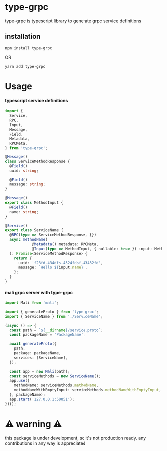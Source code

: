 # type-grpc
type-grpc is typescript library to generate grpc service definitions 

## installation

```
npm install type-grpc
```
OR
```
yarn add type-grpc
```

# Usage
#### typescript service definitions 
```typescript
import {
  Service,
  RPC,
  Input,
  Message,
  Field,
  Metadata,
  RPCMeta,
} from 'type-grpc';

@Message()
class ServiceMethodResponse {
  @Field()
  uuid: string;

  @Field()
  message: string;
}

@Message()
export class MethodInput {
  @Field()
  name: string;
}

@Service()
export class ServiceName {
  @RPC(type => ServiceMethodResponse, {})
  async methodName(
            @Metadata() metadata: RPCMeta,
            @Input(type => MethodInput, { nullable: true }) input: MethodInput,
  ): Promise<ServiceMethodResponse> {
    return {
      uuid: 'f23fd-434dfs-4324fdsf-43432fd',
      message: `Hello ${input.name}`,
    };
  }
}
```
#### mali grpc server with type-grpc
```typescript
import Mali from 'mali';

import { generateProto } from 'type-grpc';
import { ServiceName } from './ServiceName';

(async () => {
  const path = `${__dirname}/service.proto`;
  const packageName = 'PackageName';

  await generateProto({
    path,
    package: packageName,
    services: [ServiceName],
  });

  const app = new Mali(path);
  const serviceMethods = new ServiceName();
  app.use({
    methodName: serviceMethods.methodName,
    methodNameWithEmptyInput: serviceMethods.methodNameWithEmptyInput,
  }, packageName);
  app.start('127.0.0.1:50051');
})();
```

# ⚠ warning ⚠
this package is under development, so it's not production ready. any contributions in any way is appreciated 

